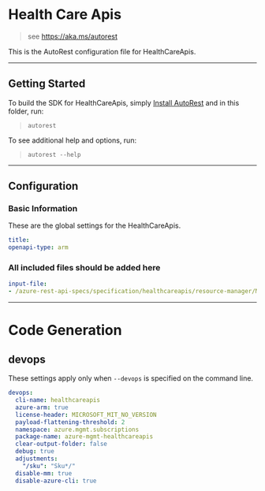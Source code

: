 # Health Care Apis

> see https://aka.ms/autorest

This is the AutoRest configuration file for HealthCareApis.

---

## Getting Started

To build the SDK for HealthCareApis, simply [Install AutoRest](https://aka.ms/autorest/install) and in this folder, run:

> `autorest`

To see additional help and options, run:

> `autorest --help`

---

## Configuration

### Basic Information

These are the global settings for the HealthCareApis.

``` yaml
title: 
openapi-type: arm
```

### All included files should be added here

``` yaml
input-file:
- /azure-rest-api-specs/specification/healthcareapis/resource-manager/Microsoft.HealthcareApis/preview/2018-08-20-preview/healthcare-apis.json
```

---

# Code Generation

## devops

These settings apply only when `--devops` is specified on the command line.

``` yaml $(devops)
devops:
  cli-name: healthcareapis
  azure-arm: true
  license-header: MICROSOFT_MIT_NO_VERSION
  payload-flattening-threshold: 2
  namespace: azure.mgmt.subscriptions
  package-name: azure-mgmt-healthcareapis
  clear-output-folder: false
  debug: true
  adjustments:
    "/sku": "Sku*/"
  disable-mm: true
  disable-azure-cli: true
```
